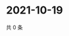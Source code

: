 # 2021-10-19

共 0 条

<!-- BEGIN WEIBO -->
<!-- 最后更新时间 Tue Oct 19 2021 06:10:55 GMT+0800 (China Standard Time) -->

<!-- END WEIBO -->
